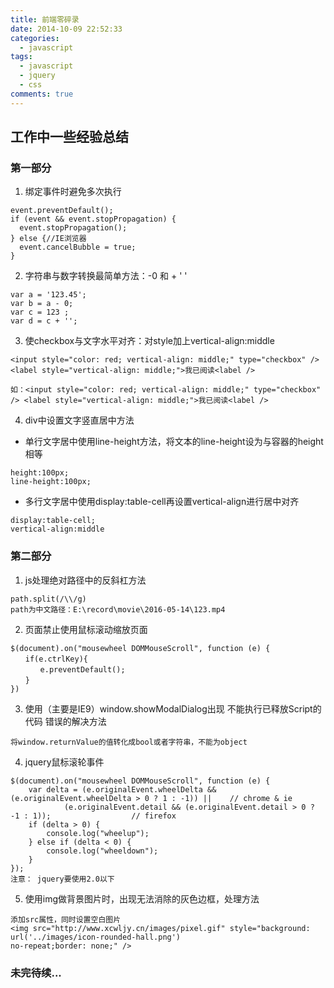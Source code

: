 ```yaml
---
title: 前端零碎录
date: 2014-10-09 22:52:33
categories:
  - javascript
tags:
  - javascript
  - jquery
  - css
comments: true
---
```

##  工作中一些经验总结

###  第一部分
1.  绑定事件时避免多次执行
```
event.preventDefault();
if (event && event.stopPropagation) {
  event.stopPropagation();
} else {//IE浏览器
  event.cancelBubble = true;
}
```
2.  字符串与数字转换最简单方法：-0 和 + ' '
```
var a = '123.45'; 
var b = a - 0;
var c = 123 ;
var d = c + '';
```
3.  使checkbox与文字水平对齐：对style加上vertical-align:middle
```
<input style="color: red; vertical-align: middle;" type="checkbox" />
<label style="vertical-align: middle;">我已阅读<label /> 
```
	如：<input style="color: red; vertical-align: middle;" type="checkbox" /> <label style="vertical-align: middle;">我已阅读<label /> 

4.  div中设置文字竖直居中方法
+  单行文字居中使用line-height方法，将文本的line-height设为与容器的height相等
```
height:100px; 
line-height:100px;
```
+  多行文字居中使用display:table-cell再设置vertical-align进行居中对齐 
```
display:table-cell; 
vertical-align:middle
```
###  第二部分
1.  js处理绝对路径中的反斜杠方法
```
path.split(/\\/g)
path为中文路径：E:\record\movie\2016-05-14\123.mp4
```
2.  页面禁止使用鼠标滚动缩放页面
```
$(document).on("mousewheel DOMMouseScroll", function (e) {
　　if(e.ctrlKey){
　　　　e.preventDefault();
　　}
})
```
3.  使用（主要是IE9）window.showModalDialog出现 不能执行已释放Script的代码 错误的解决方法
```
将window.returnValue的值转化成bool或者字符串，不能为object
```
4.  jquery鼠标滚轮事件
```
$(document).on("mousewheel DOMMouseScroll", function (e) {    
	var delta = (e.originalEvent.wheelDelta && (e.originalEvent.wheelDelta > 0 ? 1 : -1)) ||  	// chrome & ie
            (e.originalEvent.detail && (e.originalEvent.detail > 0 ? -1 : 1));            		// firefox
	if (delta > 0) {
	    console.log("wheelup");
	} else if (delta < 0) {
	    console.log("wheeldown");
	}
});
注意： jquery要使用2.0以下
```
5.  使用img做背景图片时，出现无法消除的灰色边框，处理方法
```
添加src属性，同时设置空白图片
<img src="http://www.xcwljy.cn/images/pixel.gif" style="background: url('../images/icon-rounded-hall.png') 
no-repeat;border: none;" />
```
###  未完待续...